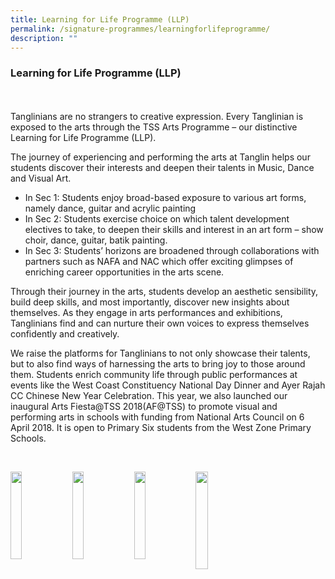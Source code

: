 ```yaml
---
title: Learning for Life Programme (LLP)
permalink: /signature-programmes/learningforlifeprogramme/
description: ""
---
```

### Learning for Life Programme (LLP)
<br> 
<br>
Tanglinians are no strangers to creative expression. Every Tanglinian is exposed to the arts through the TSS Arts Programme – our distinctive Learning for Life Programme (LLP).

The journey of experiencing and performing the arts at Tanglin helps our students discover their interests and deepen their talents in Music, Dance and Visual Art.

*   In Sec 1: Students enjoy broad-based exposure to various art forms, namely dance, guitar and acrylic painting
*   In Sec 2: Students exercise choice on which talent development electives to take, to deepen their skills and interest in an art form – show choir, dance, guitar, batik painting.
*   In Sec 3: Students’ horizons are broadened through collaborations with partners such as NAFA and NAC which offer exciting glimpses of enriching career opportunities in the arts scene.

Through their journey in the arts, students develop an aesthetic sensibility, build deep skills, and most importantly, discover new insights about themselves. As they engage in arts performances and exhibitions, Tanglinians find and can nurture their own voices to express themselves confidently and creatively.

We raise the platforms for Tanglinians to not only showcase their talents, but to also find ways of harnessing the arts to bring joy to those around them. Students enrich community life through public performances at events like the West Coast Constituency National Day Dinner and Ayer Rajah CC Chinese New Year Celebration. This year, we also launched our inaugural Arts Fiesta@TSS 2018(AF@TSS) to promote visual and performing arts in schools with funding from National Arts Council on 6 April 2018. It is open to&nbsp;Primary Six students from the West Zone Primary Schools.

<br>
<p><a align="left" src="/images/cca1.jpg" href="/images/Art-Jam-Session_Block-Printing-2.jpeg)>  
<img style=">  
</a></p> <p><a href="[https://staging.d1ph2u5puaqsvh.amplifyapp.com/cca/clubs-and-societies/chinese-society/](https://staging.d1ph2u5puaqsvh.amplifyapp.com/cca/clubs-and-societies/chinese-society/)">  
<img align="left" src="/images/cca2.jpg" style="width:19%">  
</a></p> <p><a href="[https://staging.d1ph2u5puaqsvh.amplifyapp.com/cca/clubs-and-societies/eldds/](https://staging.d1ph2u5puaqsvh.amplifyapp.com/cca/clubs-and-societies/eldds/)">  
<img align="left" src="/images/cca3.jpg" style="width:19%">  
</a></p> <p><a href="[https://staging.d1ph2u5puaqsvh.amplifyapp.com/cca/clubs-and-societies/library/](https://staging.d1ph2u5puaqsvh.amplifyapp.com/cca/clubs-and-societies/library/)">  
<img align="left" src="/images/cca4.jpg" style="width:19%">  
</a></p> <p><a href="[https://staging.d1ph2u5puaqsvh.amplifyapp.com/cca/clubs-and-societies/infocomm/](https://staging.d1ph2u5puaqsvh.amplifyapp.com/cca/clubs-and-societies/infocomm/)">  
<img align="left" src="/images/cca5.jpg" style="width:20%">  
</a></p> <br clear="left">